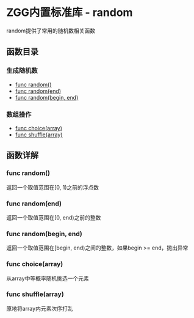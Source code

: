 # ZGG内置标准库 - random

random提供了常用的随机数相关函数

## 函数目录

### 生成随机数

* [func random()](#random0)
* [func random(end)](#random1)
* [func random(begin, end)](#random2)

### 数组操作
* [func choice(array)](#choice)
* [func shuffle(array)](#shuffle)

## 函数详解

### <div id="random0">func random()</div>
返回一个取值范围在[0, 1)之前的浮点数

### <div id="random1">func random(end)</div>
返回一个取值范围在[0, end)之前的整数

### <div id="random2">func random(begin, end)</div>
返回一个取值范围在[begin, end)之间的整数，如果begin >= end，抛出异常

### <div id="choice">func choice(array)</div>
从array中等概率随机挑选一个元素

### <div id="shuffle">func shuffle(array)</div>
原地将array内元素次序打乱